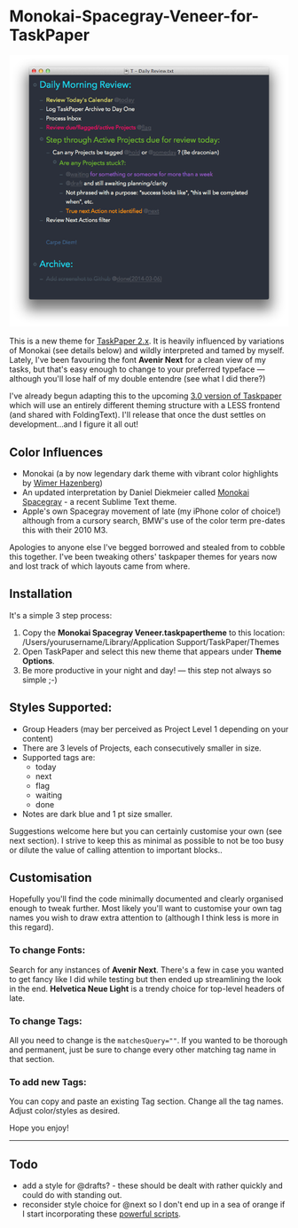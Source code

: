 Monokai-Spacegray-Veneer-for-TaskPaper
======================================

![](screenshot1.png)

This is a new theme for [TaskPaper 2.x](http://www.hogbaysoftware.com/products/taskpaper). It is heavily influenced by variations of Monokai (see details below) and wildly interpreted and tamed by myself. Lately, I've been favouring the font **Avenir Next**  for a clean view of my tasks, but that's easy enough to change to your preferred typeface — although you'll lose half of my double entendre (see what I did there?)

I've already begun adapting this to the upcoming [3.0 version of Taskpaper](http://support.foldingtext.com/discussions/development-versions/94-taskpaper-3-dev-build-123) which will use an entirely different theming structure with a LESS frontend (and shared with FoldingText). I'll release that once the dust settles on development...and I figure it all out!

## Color Influences
* Monokai (a by now legendary dark theme with vibrant color highlights by [Wimer Hazenberg](http://www.monokai.nl/blog/2006/07/15/textmate-color-theme/))
* An updated interpretation by Daniel Diekmeier called [Monokai Spacegray](https://github.com/danieldiekmeier/Monokai-Spacegray) - a recent Sublime Text theme.
* Apple's own Spacegray movement of late (my iPhone color of choice!) although from a cursory search, BMW's use of the color term pre-dates this with their 2010 M3.

Apologies to anyone else I've begged borrowed and stealed from to cobble this together. I've been tweaking others' taskpaper themes for years now and lost track of which layouts came from where.

## Installation

It's a simple 3 step  process:

1. Copy the **Monokai Spacegray Veneer.taskpapertheme** to this location:
    /Users/yourusername/Library/Application Support/TaskPaper/Themes
2. Open TaskPaper and select this new theme that appears under **Theme Options**.
3. Be more productive in your night and day! — this step not always so simple ;-)

## Styles Supported:

* Group Headers (may ber perceived as Project Level 1 depending on your content)
* There are 3 levels of Projects, each consecutively smaller in size.
* Supported tags are:
    * today
    * next
    * flag
    * waiting
    * done
* Notes are dark blue and 1 pt size smaller.

Suggestions welcome here but you can certainly customise your own (see next section). I strive to keep this as minimal as possible to not be too busy or dilute the value of calling attention to important blocks.. 

## Customisation

Hopefully you'll find the code minimally documented and clearly organised enough to tweak further. Most likely you'll want to customise your own tag names you wish to draw extra attention to (although I think less is more in this regard).

### To change Fonts:
Search for any instances of **Avenir Next**. There's a few in case you wanted to get fancy like I did while testing but then ended up streamlining the look in the end. **Helvetica Neue Light** is a trendy choice for top-level headers of late.

### To change Tags:
All you need to change is the ```matchesQuery=""```. If you wanted to be thorough and permanent, just be sure to change every other matching tag name in that section.

### To add new Tags:
You can copy and paste an existing Tag section. Change all the tag names. Adjust color/styles as desired.

Hope you enjoy!

---

## Todo

* add a style for @drafts? - these should be dealt with rather quickly and could do with standing out.
* reconsider style choice for @next so I don't end up in a sea of orange if I start incorporating these [powerful scripts](https://github.com/pslobo/TaskPaper-Actions).
